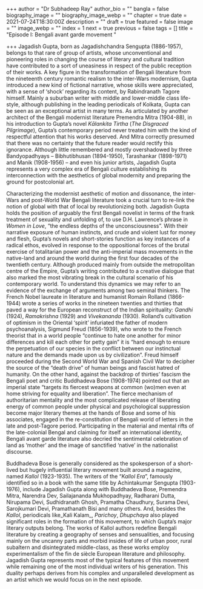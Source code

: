 +++
author = "Dr Subhadeep Ray"
author_bio = ""
bangla = false
biography_image = ""
biography_image_webp = ""
chapter = true
date = 2021-07-24T18:30:00Z
description = ""
draft = true
featured = false
image = ""
image_webp = ""
index = 1
next = true
previous = false
tags = []
title = "Episode I: Bengali avant garde movement "

+++
Jagadish Gupta, born as Jagadishchandra Sengupta (1886-1957), belongs to that rare of group of artists, whose unconventional and pioneering roles in changing the course of literary and cultural tradition have contributed to a sort of uneasiness in respect of the public reception of their works. A key figure in the transformation of Bengali literature from the nineteenth century romantic realism to the inter-Wars modernism, Gupta introduced a new kind of fictional narrative, whose skills were appreciated, with a sense of ‘shock’ regarding its content, by Rabindranath Tagore himself. Mainly a suburban writer with middle and lower-middle class life-style, although publishing in the leading periodicals of Kolkata, Gupta can be seen as an exceptional artist in many terms. As articulated by another architect of the Bengali modernist literature Premendra Mitra (1904-88), in his introduction to Gupta’s novel _Kālankita Tirtha_ (_The Disgraced Pilgrimage_), Gupta’s contemporary period never treated him with the kind of respectful attention that his works deserved. And Mitra correctly presumed that there was no certainty that the future reader would rectify this ignorance. Although little remembered and mostly overshadowed by three Bandyopadhyays – Bibhutibhusan (1894-1950), Tarashankar (1898-1971) and Manik (1908-1956) – and even his junior artists, Jagadish Gupta represents a very complex era of Bengali culture establishing its interconnection with the aesthetics of global modernity and preparing the ground for postcolonial art.

Characterizing the modernist aesthetic of motion and dissonance, the inter-Wars and post-World War Bengali literature took a crucial turn to re-link the notion of global with that of local by revolutionizing both. Jagadish Gupta holds the position of arguably the first Bengali novelist in terms of the frank treatment of sexuality and unfolding of, to use D.H. Lawrence’s phrase in _Women in Love_, “the endless depths of the unconsciousness”. With their narrative exposure of human instincts, and crude and violent lust for money and flesh, Gupta’s novels and short-stories function as key instances of a radical ethos, evolved in response to the oppositional forces of the brutal exercise of totalitarian power and the anti-imperial mass movements in the native-land and around the world during the first four decades of the twentieth century. Although produced mainly from outside the metropolitan centre of the Empire, Gupta’s writing contributed to a creative dialogue that also marked the most vibrating break in the cultural scenario of his contemporary world. To understand this dynamics we may refer to an evidence of the exchange of arguments among two seminal thinkers. The French Nobel laureate in literature and humanist Romain Rolland (1866-1944) wrote a series of works in the nineteen twenties and thirties that paved a way for the European reconstruct of the Indian spirituality: _Gandhi_ (1924), _Ramakrishna_ (1929) and _Vivekananda_ (1930). Rolland’s cultivation of optimism in the Oriental ‘spirit’ infuriated the father of modern psychoanalysis, Sigmund Freud (1856-1939), who wrote to the French theorist that in a world people “continue to hate one another for minor differences and kill each other for petty gain” it is “hard enough to ensure the perpetuation of our species in the conflict between our instinctual nature and the demands made upon us by civilization”. Freud himself proceeded during the Second World War and Spanish Civil War to decipher the source of the “death drive” of human beings and fascist hatred of humanity. On the other hand, against the backdrop of thirties’ fascism the Bengali poet and critic Buddhadeva Bose (1908-1974) pointed out that an imperial state “targets its fiercest weapons at common (wo)men even at home striving for equality and liberation”. The fierce mechanism of authoritarian mentality and the most complicated release of liberating energy of common people under physical and psychological suppression become major literary themes at the hands of Bose and some of his associates, engaged in the re-constitution of Bengali world of letters in the late and post-Tagore period. Participating in the material and mental rifts of the late-colonial Bengal and claiming for itself an international identity, Bengali avant garde literature also decried the sentimental celebration of land as ‘mother’ and the image of sanctified ‘native’ in the nationalist discourse.

Buddhadeva Bose is generally considered as the spokesperson of a short-lived but hugely influential literary movement built around a magazine, named _Kallol_ (1923-1935). The writers of the “_Kallol Era_”, famously identified so in a book with the same title by Achintakumar Sengupta (1903-1976), include Jagadish Gupta along with Buddhadeva Bose, Premendra Mitra, Narendra Dev, Sailajananda Mukhopadhyay, Radharani Dutta, Nirupama Devi, Sudhidranath Ghosh, Pramatha Chaudhury, Surama Devi, Sarojkumari Devi, Pramathanath Bisi and many others. And, besides the _Kallol_, periodicals like_Kali Kalam_, _Parichoy_, _Dhupchaya_ also played significant roles in the formation of this movement, to which Gupta’s major literary outputs belong. The works of Kallol authors redefine Bengali literature by creating a geography of senses and sensualities, and focusing mainly on the uncanny parts and morbid insides of life of urban poor, rural subaltern and disintegrated middle-class, as these works employ experimentalism of the fin de siècle European literature and philosophy. Jagadish Gupta represents most of the typical features of this movement while remaining one of the most individual writers of his generation. This duality perhaps derives from his complex and unparalleled development as an artist which we would focus on in the next episode.